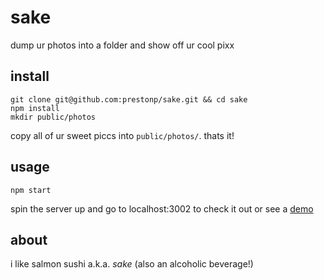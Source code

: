 sake
====

dump ur photos into a folder and show off ur cool pixx


install
-------

    git clone git@github.com:prestonp/sake.git && cd sake
    npm install
    mkdir public/photos
  
copy all of ur sweet piccs into `public/photos/`. thats it!

usage
-----

    npm start
    
spin the server up and go to localhost:3002 to check it out or see a [demo](http://garden.drawwww.com)

about
-----

i like salmon sushi a.k.a. *sake* (also an alcoholic beverage!)
